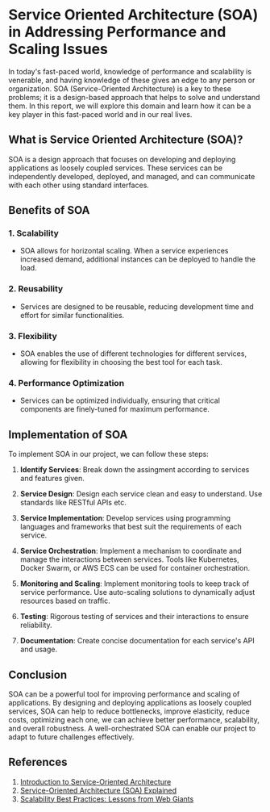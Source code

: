 # Service Oriented Architecture (SOA) in Addressing Performance and Scaling Issues

In today's fast-paced world, knowledge of performance and scalability is venerable, and having knowledge of these gives an edge to any person or organization. SOA (Service-Oriented Architecture) is a key to these problems; it is a design-based approach that helps to solve and understand them. In this report, we will explore this domain and learn how it can be a key player in this fast-paced world and in our real lives.

## What is Service Oriented Architecture (SOA)?

SOA is a design approach that focuses on developing and deploying applications as loosely coupled services. These services can be independently developed, deployed, and managed, and can communicate with each other using standard interfaces.

## Benefits of SOA

### 1. Scalability
   * SOA allows for horizontal scaling. When a service experiences increased demand, additional instances can be deployed to handle the load.
     
### 2. Reusability
   * Services are designed to be reusable, reducing development time and effort for similar functionalities.

### 3. Flexibility
   * SOA enables the use of different technologies for different services, allowing for flexibility in choosing the best tool for each task.
     
### 4. Performance Optimization
   * Services can be optimized individually, ensuring that critical components are finely-tuned for maximum performance.
     

## Implementation of SOA

To implement SOA in our project, we can follow these steps:

1. **Identify Services**: Break down the assingment according to services and features given. 

2. **Service Design**: Design each service clean and easy to understand. Use standards like RESTful APIs etc.

3. **Service Implementation**: Develop services using programming languages and frameworks that best suit the requirements of each service.

4. **Service Orchestration**: Implement a mechanism to coordinate and manage the interactions between services. Tools like Kubernetes, Docker Swarm, or AWS ECS can be used for container orchestration.

5. **Monitoring and Scaling**: Implement monitoring tools to keep track of service performance. Use auto-scaling solutions to dynamically adjust resources based on traffic.

6. **Testing**: Rigorous testing of services and their interactions to ensure reliability.

7. **Documentation**: Create concise documentation for each service's API and usage.


## Conclusion

SOA can be a powerful tool for improving performance and scaling of applications. By designing and deploying applications as loosely coupled services, SOA can help to reduce bottlenecks, improve elasticity, reduce costs, optimizing each one, we can achieve better performance, scalability, and overall robustness. A well-orchestrated SOA can enable our project to adapt to future challenges effectively.


## References

1. [Introduction to Service-Oriented Architecture](https://www.geeksforgeeks.org/service-oriented-architecture/)
2. [Service-Oriented Architecture (SOA) Explained](https://www.ibm.com/topics/soa#:~:text=SOA%20is%20an%20integration%20architectural,reuse%20functionality%20in%20other%20applications)
3. [Scalability Best Practices: Lessons from Web Giants](https://www.infoq.com/articles/ebay-scalability-best-practices/)
